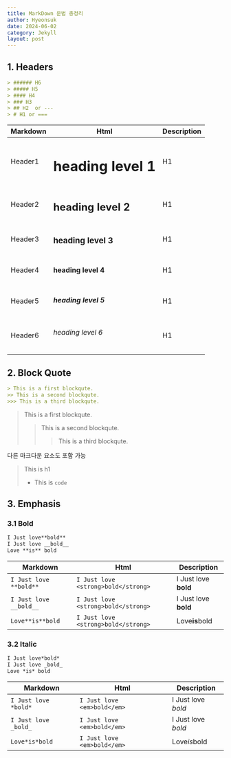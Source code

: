 ```yaml
---
title: MarkDown 문법 총정리
author: Hyeonsuk
date: 2024-06-02
category: Jekyll
layout: post
---
```


## 1. Headers

```markdown
> ###### H6 
> ##### H5
> #### H4
> ### H3
> ## H2  or ---
> # H1 or ===
```



| Markdown | Html |Description |
| -------- | ---- |----------- |
| Header1   |   <h1>heading level 1</h1>   | <span class="h1"> H1 </span>  |
| Header2   |   <h2>heading level 2</h2>   | <span class="h2"> H1 </span>  |
| Header3   |   <h3>heading level 3</h3>   | <span class="h3"> H1 </span>  |
| Header4   |   <h4>heading level 4</h4>   | <span class="h4"> H1 </span>  |
| Header5   |   <h5>heading level 5</h5>   | <span class="h5"> H1 </span>  |
| Header6   |   <h6>heading level 6</h6>   | <span class="h6"> H1 </span>  |



## 2. Block Quote

```markdown
> This is a first blockqute.
>> This is a second blockqute.
>>> This is a third blockqute.
```
> This is a first blockqute.
>> This is a second blockqute.
>>> This is a third blockqute.

다른 마크다운 요소도 포함 가능
> This is h1
> * This is 
> ```code```


## 3. Emphasis

### 3.1 Bold

```markdown
I Just love**bold**
I Just love __bold__
Love **is** bold
```

| Markdown | Html |Description |
| -------- | ---- |----------- |
| ```I Just love **bold**``` | ```I Just love <strong>bold</strong>``` | I Just love **bold** |
| ```I Just love __bold__``` | ```I Just love <strong>bold</strong>``` | I Just love __bold__ |
| ```Love**is**bold``` |   ```I Just love <strong>bold</strong>``` | Love**is**bold |


### 3.2 Italic

```markdown
I Just love*bold*
I Just love _bold_
Love *is* bold
```

| Markdown | Html |Description |
| -------- | ---- |----------- |
| ```I Just love *bold*``` | ```I Just love <em>bold</em>``` | I Just love *bold* |
| ```I Just love _bold_``` | ```I Just love <em>bold</em>``` | I Just love _bold_ |
| ```Love*is*bold``` |   ```I Just love <em>bold</em>``` | Love*is*bold |